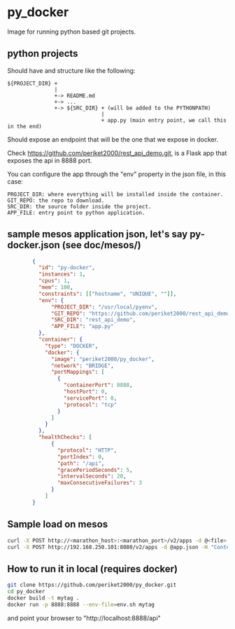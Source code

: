 # py_docker

Image for running python based git projects.

## python projects

Should have and structure like the following:

```
${PROJECT_DIR} +
               |
               +-> README.md
               +-> ...
               +-> ${SRC_DIR} + (will be added to the PYTHONPATH)
                              |
                              + app.py (main entry point, we call this in the end)
```

Should expose an endpoint that will be the one that we expose in docker.

Check https://github.com/periket2000/rest_api_demo.git, is a Flask app that
exposes the api in 8888 port.

You can configure the app through the "env" property in the json file, in this
case: 

```
PROJECT_DIR: where everything will be installed inside the container.
GIT_REPO: the repo to download.
SRC_DIR: the source folder inside the project.
APP_FILE: entry point to python application.
```

## sample mesos application json, let's say py-docker.json (see doc/mesos/)

```json
        {
          "id": "py-docker",
          "instances": 1,
          "cpus": 1,
          "mem": 100,
          "constraints": [["hostname", "UNIQUE", ""]],
          "env": {
              "PROJECT_DIR": "/usr/local/pyenv",
              "GIT_REPO": "https://github.com/periket2000/rest_api_demo.git",
              "SRC_DIR": "rest_api_demo",
              "APP_FILE": "app.py"
          },
          "container": {
            "type": "DOCKER",
            "docker": {
              "image": "periket2000/py_docker",
              "network": "BRIDGE",
              "portMappings": [
                {
                  "containerPort": 8888,
                  "hostPort": 0,
                  "servicePort": 0,
                  "protocol": "tcp"
                }
              ]
            }
          },
          "healthChecks": [
              {
                "protocol": "HTTP",
                "portIndex": 0,
                "path": "/api",
                "gracePeriodSeconds": 5,
                "intervalSeconds": 20,
                "maxConsecutiveFailures": 3
              }
            ]
        }
```

## Sample load on mesos
```sh
curl -X POST http://<marathon_host>:<marathon_port>/v2/apps -d @<file> -H "Content-type: application/json"
curl -X POST http://192.168.250.101:8080/v2/apps -d @app.json -H "Content-type: application/json"
```

## How to run it in local (requires docker)
```sh
git clone https://github.com/periket2000/py_docker.git
cd py_docker
docker build -t mytag .
docker run -p 8888:8888 --env-file=env.sh mytag
```

and point your browser to "http://localhost:8888/api"
